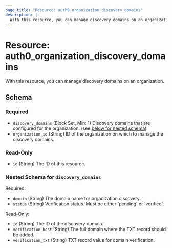```yaml
---
page_title: "Resource: auth0_organization_discovery_domains"
description: |-
  With this resource, you can manage discovery domains on an organization.
---
```


# Resource: auth0_organization_discovery_domains

With this resource, you can manage discovery domains on an organization.



<!-- schema generated by tfplugindocs -->
## Schema

### Required

- `discovery_domains` (Block Set, Min: 1) Discovery domains that are configured for the organization. (see [below for nested schema](#nestedblock--discovery_domains))
- `organization_id` (String) ID of the organization on which to manage the discovery domains.

### Read-Only

- `id` (String) The ID of this resource.

<a id="nestedblock--discovery_domains"></a>
### Nested Schema for `discovery_domains`

Required:

- `domain` (String) The domain name for organization discovery.
- `status` (String) Verification status. Must be either 'pending' or 'verified'.

Read-Only:

- `id` (String) The ID of the discovery domain.
- `verification_host` (String) The full domain where the TXT record should be added.
- `verification_txt` (String) TXT record value for domain verification.


